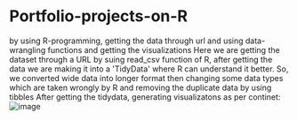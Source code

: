 # Portfolio-projects-on-R
by using R-programming, getting the data through url and using data-wrangling functions and getting the visualizations
Here we are getting the dataset through a URL by suing read_csv function of R, after getting the data we are making it into a 'TidyData' where R can understand it better. 
So, we converted wide data into longer format then changing some data types which are taken wrongly by R and removing the duplicate data by using tibbles
After getting the tidydata, generating visualizatons as per continet:
![image](https://user-images.githubusercontent.com/111752042/191935689-c50dca83-756f-4cc1-a5c8-9c6b26ab1281.png)
